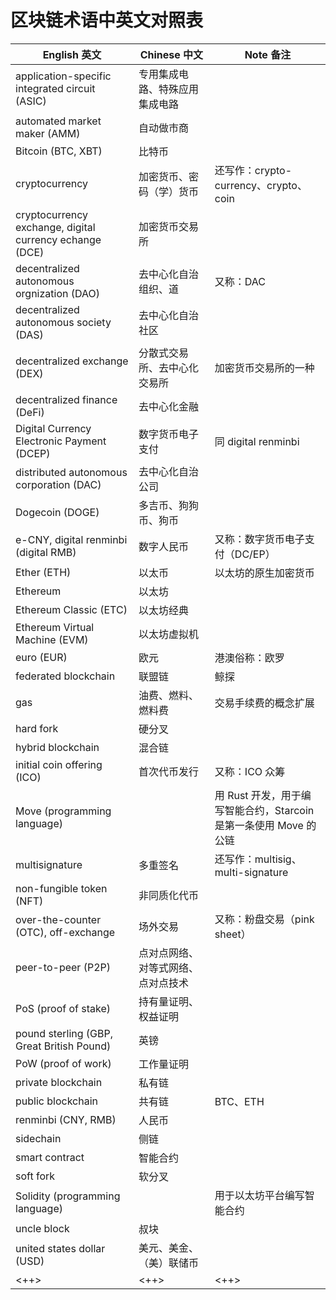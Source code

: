 # 区块链术语中英文对照表

| English 英文                                            | Chinese 中文                       | Note 备注                                                         |
|---------------------------------------------------------|------------------------------------|-------------------------------------------------------------------|
| application-specific integrated circuit (ASIC)          | 专用集成电路、特殊应用集成电路     |                                                                   |
| automated market maker (AMM)                            | 自动做市商                         |                                                                   |
| Bitcoin (BTC, XBT)                                      | 比特币                             |                                                                   |
| cryptocurrency                                          | 加密货币、密码（学）货币           | 还写作：crypto-currency、crypto、coin                             |
| cryptocurrency exchange, digital currency echange (DCE) | 加密货币交易所                     |                                                                   |
| decentralized autonomous orgnization (DAO)              | 去中心化自治组织、道               | 又称：DAC                                                         |
| decentralized autonomous society (DAS)                  | 去中心化自治社区                   |                                                                   |
| decentralized exchange (DEX)                            | 分散式交易所、去中心化交易所       | 加密货币交易所的一种                                              |
| decentralized finance (DeFi)                            | 去中心化金融                       |                                                                   |
| Digital Currency Electronic Payment (DCEP)              | 数字货币电子支付                   | 同 digital renminbi                                               |
| distributed autonomous corporation (DAC)                | 去中心化自治公司                   |                                                                   |
| Dogecoin (DOGE)                                         | 多吉币、狗狗币、狗币               |                                                                   |
| e-CNY, digital renminbi (digital RMB)                   | 数字人民币                         | 又称：数字货币电子支付（DC/EP）                                   |
| Ether (ETH)                                             | 以太币                             | 以太坊的原生加密货币                                              |
| Ethereum                                                | 以太坊                             |                                                                   |
| Ethereum Classic (ETC)                                  | 以太坊经典                         |                                                                   |
| Ethereum Virtual Machine (EVM)                          | 以太坊虚拟机                       |                                                                   |
| euro (EUR)                                              | 欧元                               | 港澳俗称：欧罗                                                    |
| federated blockchain                                    | 联盟链                             | 鲸探                                                              |
| gas                                                     | 油费、燃料、燃料费                 | 交易手续费的概念扩展                                              |
| hard fork                                               | 硬分叉                             |                                                                   |
| hybrid blockchain                                       | 混合链                             |                                                                   |
| initial coin offering (ICO)                             | 首次代币发行                       | 又称：ICO 众筹                                                    |
| Move (programming language)                             |                                    | 用 Rust 开发，用于编写智能合约，Starcoin 是第一条使用 Move 的公链 |
| multisignature                                          | 多重签名                           | 还写作：multisig、multi-signature                                 |
| non-fungible token (NFT)                                | 非同质化代币                       |                                                                   |
| over-the-counter (OTC), off-exchange                    | 场外交易                           | 又称：粉盘交易（pink sheet）                                      |
| peer-to-peer (P2P)                                      | 点对点网络、对等式网络、点对点技术 |                                                                   |
| PoS (proof of stake)                                    | 持有量证明、权益证明               |                                                                   |
| pound sterling (GBP, Great British Pound)               | 英镑                               |                                                                   |
| PoW (proof of work)                                     | 工作量证明                         |                                                                   |
| private blockchain                                      | 私有链                             |                                                                   |
| public blockchain                                       | 共有链                             | BTC、ETH                                                          |
| renminbi (CNY, RMB)                                     | 人民币                             |                                                                   |
| sidechain                                               | 侧链                               |                                                                   |
| smart contract                                          | 智能合约                           |                                                                   |
| soft fork                                               | 软分叉                             |                                                                   |
| Solidity (programming language)                         |                                    | 用于以太坊平台编写智能合约                                        |
| uncle block                                             | 叔块                               |                                                                   |
| united states dollar (USD)                              | 美元、美金、（美）联储币           |                                                                   |
| <++>                                                    | <++>                               | <++>                                                              |
